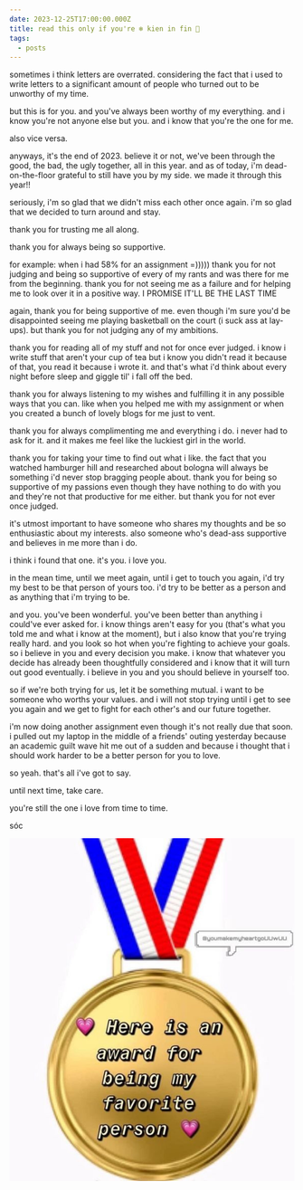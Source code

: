 ```yaml
---
date: 2023-12-25T17:00:00.000Z
title: read this only if you're ❄ kien in fin 💫
tags:
  - posts
---
```

sometimes i think letters are overrated. considering the fact that i used to write letters to a significant amount of people who turned out to be unworthy of my time.

but this is for you. and you've always been worthy of my everything. and i know you're not anyone else but you. and i know that you're the one for me.

also vice versa.

anyways, it's the end of 2023. believe it or not, we've been through the good, the bad, the ugly together, all in this year. and as of today, i'm dead-on-the-floor grateful to still have you by my side. we made it through this year!!

seriously, i'm so glad that we didn't miss each other once again. i'm so glad that we decided to turn around and stay.

thank you for trusting me all along.

thank you for always being so supportive.

for example: when i had 58% for an assignment =))))) thank you for not judging and being so supportive of every of my rants and was there for me from the beginning. thank you for not seeing me as a failure and for helping me to look over it in a positive way. I PROMISE IT'LL BE THE LAST TIME

again, thank you for being supportive of me. even though i'm sure you'd be disappointed seeing me playing basketball on the court (i suck ass at lay-ups). but thank you for not judging any of my ambitions.

thank you for reading all of my stuff and not for once ever judged. i know i write stuff that aren't your cup of tea but i know you didn't read it because of that, you read it because i wrote it. and that's what i'd think about every night before sleep and giggle til' i fall off the bed.

thank you for always listening to my wishes and fulfilling it in any possible ways that you can. like when you helped me with my assignment or when you created a bunch of lovely blogs for me just to vent.

thank you for always complimenting me and everything i do. i never had to ask for it. and it makes me feel like the luckiest girl in the world.

thank you for taking your time to find out what i like. the fact that you watched hamburger hill and researched about bologna will always be something i'd never stop bragging people about. thank you for being so supportive of my passions even though they have nothing to do with you and they're not that productive for me either. but thank you for not ever once judged.

it's utmost important to have someone who shares my thoughts and be so enthusiastic about my interests. also someone who's dead-ass supportive and believes in me more than i do.

i think i found that one. it's you. i love you.

in the mean time, until we meet again, until i get to touch you again, i'd try my best to be that person of yours too. i'd try to be better as a person and as anything that i'm trying to be.

and you. you've been wonderful. you've been better than anything i could've ever asked for. i know things aren't easy for you (that's what you told me and what i know at the moment), but i also know that you're trying really hard. and you look so hot when you're fighting to achieve your goals. so i believe in you and every decision you make. i know that whatever you decide has already been thoughtfully considered and i know that it will turn out good eventually. i believe in you and you should believe in yourself too.

so if we're both trying for us, let it be something mutual. i want to be someone who worths your values. and i will not stop trying until i get to see you again and we get to fight for each other's and our future together.

i'm now doing another assignment even though it's not really due that soon. i pulled out my laptop in the middle of a friends' outing yesterday because an academic guilt wave hit me out of a sudden and because i thought that i should work harder to be a better person for you to love.

so yeah. that's all i've got to say.

until next time, take care.

you're still the one i love from time to time.

sóc

![](/src/img/hhehe.jpg)